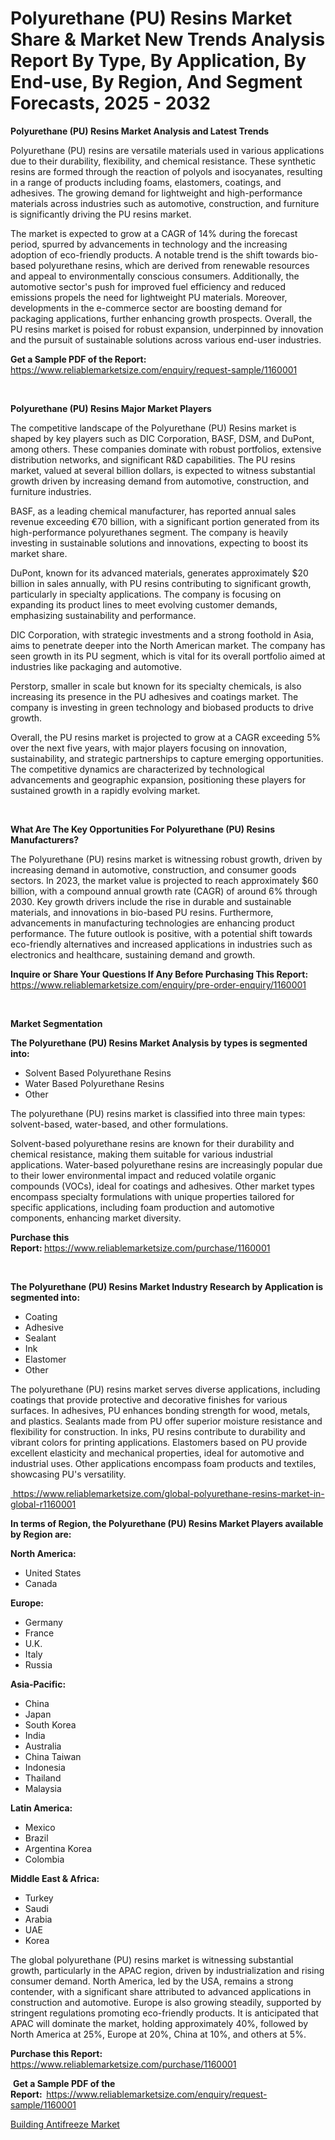 <p><h1>Polyurethane (PU) Resins Market Share & Market New Trends Analysis Report By Type, By Application, By End-use, By Region, And Segment Forecasts, 2025 - 2032</h1></p><p><strong>Polyurethane (PU) Resins Market Analysis and Latest Trends</strong></p>
<p><p>Polyurethane (PU) resins are versatile materials used in various applications due to their durability, flexibility, and chemical resistance. These synthetic resins are formed through the reaction of polyols and isocyanates, resulting in a range of products including foams, elastomers, coatings, and adhesives. The growing demand for lightweight and high-performance materials across industries such as automotive, construction, and furniture is significantly driving the PU resins market.</p><p>The market is expected to grow at a CAGR of 14% during the forecast period, spurred by advancements in technology and the increasing adoption of eco-friendly products. A notable trend is the shift towards bio-based polyurethane resins, which are derived from renewable resources and appeal to environmentally conscious consumers. Additionally, the automotive sector's push for improved fuel efficiency and reduced emissions propels the need for lightweight PU materials. Moreover, developments in the e-commerce sector are boosting demand for packaging applications, further enhancing growth prospects. Overall, the PU resins market is poised for robust expansion, underpinned by innovation and the pursuit of sustainable solutions across various end-user industries.</p></p>
<p><strong>Get a Sample PDF of the Report:&nbsp;</strong> <a href="https://www.reliablemarketsize.com/enquiry/request-sample/1160001?utm_campaign=3351&utm_medium=2&utm_source=Github&utm_content=ia&utm_term=02042025&utm_id=polyurethane-pu-resins">https://www.reliablemarketsize.com/enquiry/request-sample/1160001</a></p>
<p>&nbsp;</p>
<p><strong>Polyurethane (PU) Resins Major Market Players</strong></p>
<p><p>The competitive landscape of the Polyurethane (PU) Resins market is shaped by key players such as DIC Corporation, BASF, DSM, and DuPont, among others. These companies dominate with robust portfolios, extensive distribution networks, and significant R&D capabilities. The PU resins market, valued at several billion dollars, is expected to witness substantial growth driven by increasing demand from automotive, construction, and furniture industries.</p><p>BASF, as a leading chemical manufacturer, has reported annual sales revenue exceeding €70 billion, with a significant portion generated from its high-performance polyurethanes segment. The company is heavily investing in sustainable solutions and innovations, expecting to boost its market share.</p><p>DuPont, known for its advanced materials, generates approximately $20 billion in sales annually, with PU resins contributing to significant growth, particularly in specialty applications. The company is focusing on expanding its product lines to meet evolving customer demands, emphasizing sustainability and performance.</p><p>DIC Corporation, with strategic investments and a strong foothold in Asia, aims to penetrate deeper into the North American market. The company has seen growth in its PU segment, which is vital for its overall portfolio aimed at industries like packaging and automotive.</p><p>Perstorp, smaller in scale but known for its specialty chemicals, is also increasing its presence in the PU adhesives and coatings market. The company is investing in green technology and biobased products to drive growth.</p><p>Overall, the PU resins market is projected to grow at a CAGR exceeding 5% over the next five years, with major players focusing on innovation, sustainability, and strategic partnerships to capture emerging opportunities. The competitive dynamics are characterized by technological advancements and geographic expansion, positioning these players for sustained growth in a rapidly evolving market.</p></p>
<p>&nbsp;</p>
<p><strong>What Are The Key Opportunities For Polyurethane (PU) Resins Manufacturers?</strong></p>
<p><p>The Polyurethane (PU) resins market is witnessing robust growth, driven by increasing demand in automotive, construction, and consumer goods sectors. In 2023, the market value is projected to reach approximately $60 billion, with a compound annual growth rate (CAGR) of around 6% through 2030. Key growth drivers include the rise in durable and sustainable materials, and innovations in bio-based PU resins. Furthermore, advancements in manufacturing technologies are enhancing product performance. The future outlook is positive, with a potential shift towards eco-friendly alternatives and increased applications in industries such as electronics and healthcare, sustaining demand and growth.</p></p>
<p><strong>Inquire or Share Your Questions If Any Before Purchasing This Report:</strong> <a href="https://www.reliablemarketsize.com/enquiry/pre-order-enquiry/1160001?utm_campaign=3351&utm_medium=2&utm_source=Github&utm_content=ia&utm_term=02042025&utm_id=polyurethane-pu-resins">https://www.reliablemarketsize.com/enquiry/pre-order-enquiry/1160001</a></p>
<p>&nbsp;</p>
<p><strong>Market Segmentation</strong></p>
<p><strong>The Polyurethane (PU) Resins Market Analysis by types is segmented into:</strong></p>
<p><ul><li>Solvent Based Polyurethane Resins</li><li>Water Based Polyurethane Resins</li><li>Other</li></ul></p>
<p><p>The polyurethane (PU) resins market is classified into three main types: solvent-based, water-based, and other formulations. </p><p>Solvent-based polyurethane resins are known for their durability and chemical resistance, making them suitable for various industrial applications. Water-based polyurethane resins are increasingly popular due to their lower environmental impact and reduced volatile organic compounds (VOCs), ideal for coatings and adhesives. Other market types encompass specialty formulations with unique properties tailored for specific applications, including foam production and automotive components, enhancing market diversity.</p></p>
<p><strong>Purchase this Report:&nbsp;</strong><a href="https://www.reliablemarketsize.com/purchase/1160001?utm_campaign=3351&utm_medium=2&utm_source=Github&utm_content=ia&utm_term=02042025&utm_id=polyurethane-pu-resins">https://www.reliablemarketsize.com/purchase/1160001</a></p>
<p>&nbsp;</p>
<p><strong>The Polyurethane (PU) Resins Market Industry Research by Application is segmented into:</strong></p>
<p><ul><li>Coating</li><li>Adhesive</li><li>Sealant</li><li>Ink</li><li>Elastomer</li><li>Other</li></ul></p>
<p><p>The polyurethane (PU) resins market serves diverse applications, including coatings that provide protective and decorative finishes for various surfaces. In adhesives, PU enhances bonding strength for wood, metals, and plastics. Sealants made from PU offer superior moisture resistance and flexibility for construction. In inks, PU resins contribute to durability and vibrant colors for printing applications. Elastomers based on PU provide excellent elasticity and mechanical properties, ideal for automotive and industrial uses. Other applications encompass foam products and textiles, showcasing PU's versatility.</p></p>
<p><a href="https://www.reliablemarketsize.com/global-polyurethane-resins-market-in-global-r1160001?utm_campaign=3351&utm_medium=2&utm_source=Github&utm_content=ia&utm_term=02042025&utm_id=polyurethane-pu-resins">&nbsp;https://www.reliablemarketsize.com/global-polyurethane-resins-market-in-global-r1160001</a></p>
<p><strong>In terms of Region, the Polyurethane (PU) Resins Market Players available by Region are:</strong></p>
<p>
    <p> <strong> North America: </strong>
        <ul>
            <li>United States</li>
            <li>Canada</li>
        </ul>
        </p> 
    <p> <strong> Europe: </strong>
        <ul>
            <li>Germany</li>
            <li>France</li>
            <li>U.K.</li>
            <li>Italy</li>
            <li>Russia</li>
        </ul>
        </p> 
    <p> <strong> Asia-Pacific: </strong>
        <ul>
            <li>China</li>
            <li>Japan</li>
            <li>South Korea</li>
            <li>India</li>
            <li>Australia</li>
            <li>China Taiwan</li>
            <li>Indonesia</li>
            <li>Thailand</li>
            <li>Malaysia</li>
        </ul>
        </p> 
    <p> <strong> Latin America: </strong>
        <ul>
            <li>Mexico</li>
            <li>Brazil</li>
            <li>Argentina Korea</li>
            <li>Colombia</li>
        </ul>
        </p> 
    <p> <strong> Middle East & Africa: </strong>
        <ul>
            <li>Turkey</li>
            <li>Saudi</li>
            <li>Arabia</li>
            <li>UAE</li>
            <li>Korea</li>
        </ul>
    </p>
    </p>
<p><p>The global polyurethane (PU) resins market is witnessing substantial growth, particularly in the APAC region, driven by industrialization and rising consumer demand. North America, led by the USA, remains a strong contender, with a significant share attributed to advanced applications in construction and automotive. Europe is also growing steadily, supported by stringent regulations promoting eco-friendly products. It is anticipated that APAC will dominate the market, holding approximately 40%, followed by North America at 25%, Europe at 20%, China at 10%, and others at 5%.</p></p>
<p><strong>Purchase this Report: </strong><a href="https://www.reliablemarketsize.com/purchase/1160001?utm_campaign=3351&utm_medium=2&utm_source=Github&utm_content=ia&utm_term=02042025&utm_id=polyurethane-pu-resins">https://www.reliablemarketsize.com/purchase/1160001</a></p>
<p>&nbsp;<strong>Get a Sample PDF of the Report:&nbsp;&nbsp;</strong><a href="https://www.reliablemarketsize.com/enquiry/request-sample/1160001?utm_campaign=3351&utm_medium=2&utm_source=Github&utm_content=ia&utm_term=02042025&utm_id=polyurethane-pu-resins">https://www.reliablemarketsize.com/enquiry/request-sample/1160001</a></p>
<p><strong></strong></p>
<p><p><a href="https://github.com/vassihucz/Market-Research-Report-List-1/blob/main/building-antifreeze-market.md?utm_campaign=3351&utm_medium=2&utm_source=Github&utm_content=ia&utm_term=02042025&utm_id=polyurethane-pu-resins">Building Antifreeze Market</a></p></p>